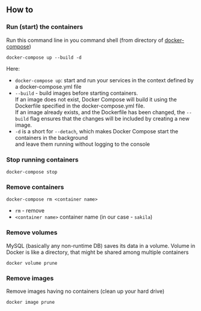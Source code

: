 ## How to
### Run (start) the containers
Run this command line in you command shell (from directory of [docker-compose](./docker-compose.yaml))
```shell
docker-compose up --build -d
```
Here:
- `docker-compose up`: start and run your services in the context defined by a docker-compose.yml file
- `--build` - build images before starting containers.\
  If an image does not exist, Docker Compose will build it using the Dockerfile specified in the docker-compose.yml file.\
  If an image already exists, and the Dockerfile has been changed, the `--build` flag ensures
  that the changes will be included by creating a new image.
- `-d` is a short for `--detach`, which makes Docker Compose start the containers in the background\
  and leave them running without logging to the console

### Stop running containers
```shell
docker-compose stop
```

### Remove containers
```shell
docker-compose rm <container name>
```
- `rm` - remove
- `<container name>` container name (in our case - `sakila`)

### Remove volumes
MySQL (basically any non-runtime DB) saves its data in a volume.
Volume in Docker is like a directory, that might be shared among multiple containers
```shell
docker volume prune
```

### Remove images
Remove images having no containers (clean up your hard drive)
```shell
docker image prune
```
